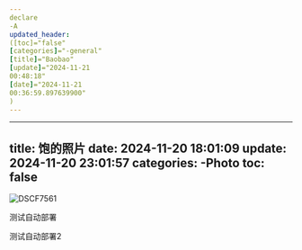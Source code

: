 ```yaml
---
declare
-A
updated_header:
([toc]="false"
[categories]="-general"
[title]="Baobao"
[update]="2024-11-21
00:48:18"
[date]="2024-11-21
00:36:59.897639900"
)
---
```

---
title: 饱的照片
date: 2024-11-20 18:01:09
update: 2024-11-20 23:01:57
categories:
	-Photo
toc: false
---

![DSCF7561](https://chord-pic.oss-cn-shanghai.aliyuncs.com/202411201927675.jpg)

测试自动部署

测试自动部署2
